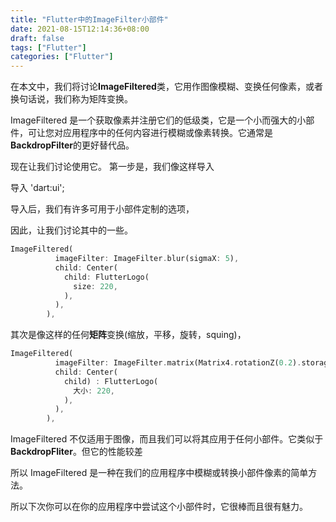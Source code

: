 ```yaml
---
title: "Flutter中的ImageFilter小部件"
date: 2021-08-15T12:14:36+08:00
draft: false
tags: ["Flutter"]
categories: ["Flutter"]
---
```


在本文中，我们将讨论**ImageFiltered**类，它用作图像模糊、变换任何像素，或者换句话说，我们称为矩阵变换。

ImageFiltered 是一个获取像素并注册它们的低级类，它是一个小而强大的小部件，可让您对应用程序中的任何内容进行模糊或像素转换。它通常是**BackdropFilter**的更好替代品。

现在让我们讨论使用它。
第一步是，我们像这样导入

导入 'dart:ui';

导入后，我们有许多可用于小部件定制的选项，

因此，让我们讨论其中的一些。

```dart
ImageFiltered( 
          imageFilter: ImageFilter.blur(sigmaX: 5), 
          child: Center( 
            child: FlutterLogo( 
              size: 220, 
            ), 
          ), 
        ), 
```

其次是像这样的任何**矩阵**变换(缩放，平移，旋转，squing)，

```dart
ImageFiltered( 
          imageFilter: ImageFilter.matrix(Matrix4.rotationZ(0.2).storage), 
          child: Center( 
            child) : FlutterLogo(
              大小: 220, 
            ), 
          ), 
        ),
```

ImageFiltered 不仅适用于图像，而且我们可以将其应用于任何小部件。它类似于**BackdropFliter**。但它的性能较差

所以 ImageFiltered 是一种在我们的应用程序中模糊或转换小部件像素的简单方法。

所以下次你可以在你的应用程序中尝试这个小部件时，它很棒而且很有魅力。
